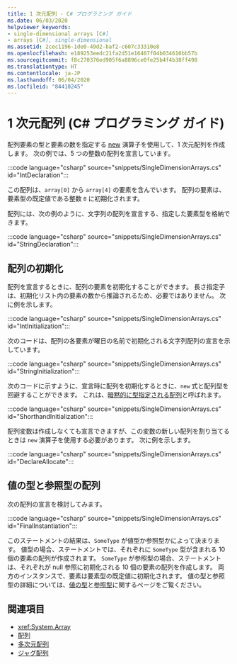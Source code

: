 ```yaml
---
title: 1 次元配列 - C# プログラミング ガイド
ms.date: 06/03/2020
helpviewer_keywords:
- single-dimensional arrays [C#]
- arrays [C#], single-dimensional
ms.assetid: 2cec1196-1de0-49d2-baf2-c607c33310e8
ms.openlocfilehash: e189253eedc21fa2d51e16407f04b034610bb57b
ms.sourcegitcommit: f8c270376ed905f6a8896ce0fe25b4f4b38ff498
ms.translationtype: HT
ms.contentlocale: ja-JP
ms.lasthandoff: 06/04/2020
ms.locfileid: "84410245"
---
```

# <a name="single-dimensional-arrays-c-programming-guide"></a>1 次元配列 (C# プログラミング ガイド)

配列要素の型と要素の数を指定する [new](../../language-reference/operators/new-operator.md) 演算子を使用して、1 次元配列を作成します。 次の例では、5 つの整数の配列を宣言しています。

:::code language="csharp" source="snippets/SingleDimensionArrays.cs" id="IntDeclaration":::

この配列は、`array[0]` から `array[4]` の要素を含んでいます。 配列の要素は、要素型の既定値である整数 `0` に初期化されます。

配列には、次の例のように、文字列の配列を宣言する、指定した要素型を格納できます。

:::code language="csharp" source="snippets/SingleDimensionArrays.cs" id="StringDeclaration":::

## <a name="array-initialization"></a>配列の初期化

配列を宣言するときに、配列の要素を初期化することができます。 長さ指定子は、初期化リスト内の要素の数から推論されるため、必要ではありません。 次に例を示します。

:::code language="csharp" source="snippets/SingleDimensionArrays.cs" id="IntInitialization":::

次のコードは、配列の各要素が曜日の名前で初期化される文字列配列の宣言を示しています。

:::code language="csharp" source="snippets/SingleDimensionArrays.cs" id="StringInitialization":::
  
次のコードに示すように、宣言時に配列を初期化するときに、`new` 式と配列型を回避することができます。 これは、[暗黙的に型指定される配列](implicitly-typed-arrays.md)と呼ばれます。

:::code language="csharp" source="snippets/SingleDimensionArrays.cs" id="ShorthandInitialization":::

配列変数は作成しなくても宣言できますが、この変数の新しい配列を割り当てるときは `new` 演算子を使用する必要があります。 次に例を示します。

:::code language="csharp" source="snippets/SingleDimensionArrays.cs" id="DeclareAllocate":::

## <a name="value-type-and-reference-type-arrays"></a>値の型と参照型の配列

次の配列の宣言を検討してみます。  

:::code language="csharp" source="snippets/SingleDimensionArrays.cs" id="FinalInstantiation":::

このステートメントの結果は、`SomeType` が値型か参照型かによって決まります。 値型の場合、ステートメントでは、それぞれに `SomeType` 型が含まれる 10 個の要素の配列が作成されます。 `SomeType` が参照型の場合、ステートメントは、それぞれが null 参照に初期化される 10 個の要素の配列を作成します。 両方のインスタンスで、要素は要素型の既定値に初期化されます。 値の型と参照型の詳細については、[値の型](../../language-reference/builtin-types/value-types.md)と[参照型](../../language-reference/keywords/reference-types.md)に関するページをご覧ください。
  
## <a name="see-also"></a>関連項目

- <xref:System.Array>
- [配列](./index.md)
- [多次元配列](./multidimensional-arrays.md)
- [ジャグ配列](./jagged-arrays.md)
